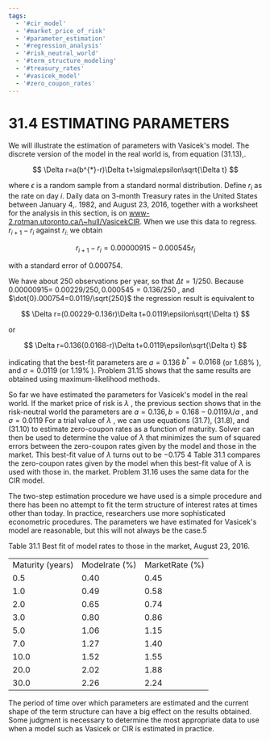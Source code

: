 ```yaml
---
tags:
  - '#cir_model'
  - '#market_price_of_risk'
  - '#parameter_estimation'
  - '#regression_analysis'
  - '#risk_neutral_world'
  - '#term_structure_modeling'
  - '#treasury_rates'
  - '#vasicek_model'
  - '#zero_coupon_rates'
---
```

# 31.4 ESTIMATING PARAMETERS  

We will illustrate the estimation of parameters with Vasicek's model. The discrete version of the model in the real world is, from equation (31.13),.  

$$
\Delta r=a(b^{*}-r)\Delta t+\sigma\epsilon\sqrt{\Delta t}
$$  

where $\epsilon$ is a random sample from a standard normal distribution. Define $r_{i}$ as the rate on day $i.$ Daily data on 3-month Treasury rates in the United States between January 4,. 1982, and August 23, 2016, together with a worksheet for the analysis in this section, is on www-2.rotman.utoronto.ca/\~hull/VasicekCIR. When we use this data to regress. $r_{i+1}-r_{i}$ against $r_{i:}$ we obtain  

$$
r_{i+1}-r_{i}=0.00000915-0.000545r_{i}
$$  

with a standard error of 0.000754.  

We have about 250 observations per year, so that $\Delta t=1/250.$ Because $0.00000915=$ $0.00229/250,0.000545=0.136/250$ , and $\dot{0}.000754=0.0119/\sqrt{250}$ the regression result is equivalent to  

$$
\Delta r=(0.00229-0.136r)\Delta t+0.0119\epsilon\sqrt{\Delta t}
$$  

or  

$$
\Delta r=0.136(0.0168-r)\Delta t+0.0119\epsilon\sqrt{\Delta t}
$$  

indicating that the best-fit parameters are $a=0.136$ $b^{*}=0.0168$ (or $1.68\%$ ), and $\sigma=0.0119$ (or $1.19\%$ ). Problem 31.15 shows that the same results are obtained using maximum-likelihood methods.  

So far we have estimated the parameters for Vasicek's model in the real world. If the market price of risk is $\lambda$ , the previous section shows that in the risk-neutral world the parameters are $a=0.136,b=0.168-0.0119\lambda/a$ , and $\sigma=0.0119$ For a trial value of $\lambda$ , we can use equations (31.7), (31.8), and (31.10) to estimate zero-coupon rates as a function of maturity. Solver can then be used to determine the value of $\lambda$ that minimizes the sum of squared errors between the zero-coupon rates given by the model and those in the market. This best-fit value of $\lambda$ turns out to be $-0.175$ 4 Table 31.1 compares the zero-coupon rates given by the model when this best-fit value of $\lambda$ is used with those in. the market. Problem 31.16 uses the same data for the CIR model.  

The two-step estimation procedure we have used is a simple procedure and there has been no attempt to fit the term structure of interest rates at times other than today. In practice, researchers use more sophisticated econometric procedures. The parameters we have estimated for Vasicek's model are reasonable, but this will not always be the case.5  

Table 31.1 Best fit of model rates to those in the market, August 23, 2016.   


<html><body><table><tr><td>Maturity (years)</td><td>Modelrate (%)</td><td>MarketRate (%)</td></tr><tr><td>0.5</td><td>0.40</td><td>0.45</td></tr><tr><td>1.0</td><td>0.49</td><td>0.58</td></tr><tr><td>2.0</td><td>0.65</td><td>0.74</td></tr><tr><td>3.0</td><td>0.80</td><td>0.86</td></tr><tr><td>5.0</td><td>1.06</td><td>1.15</td></tr><tr><td>7.0</td><td>1.27</td><td>1.40</td></tr><tr><td>10.0</td><td>1.52</td><td>1.55</td></tr><tr><td>20.0</td><td>2.02</td><td>1.88</td></tr><tr><td>30.0</td><td>2.26</td><td>2.24</td></tr></table></body></html>  

The period of time over which parameters are estimated and the current shape of the term structure can have a big effect on the results obtained. Some judgment is necessary to determine the most appropriate data to use when a model such as Vasicek or CIR is estimated in practice.  
